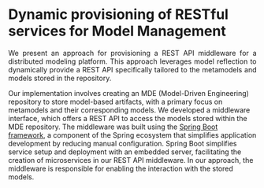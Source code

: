 # Dynamic provisioning of RESTful services for Model Management

<p align="justify">
We present an approach for provisioning a REST API middleware for a distributed modeling platform. This approach leverages model reflection to dynamically provide a REST API specifically tailored to the metamodels and models stored in the repository.

Our implementation involves creating an MDE (Model-Driven Engineering) repository to store model-based artifacts, with a primary focus on metamodels and their corresponding models. We developed a middleware interface, which offers a REST API to access the models stored within the MDE repository.
The middleware was built using the [Spring Boot framework](https://spring.io/projects/spring-boot), a component of the Spring ecosystem that simplifies application development by reducing manual configuration. Spring Boot simplifies service setup and deployment with an embedded server, facilitating the creation of microservices in our REST API middleware. In our approach, the middleware is responsible for enabling the interaction with the stored models.
</p>
